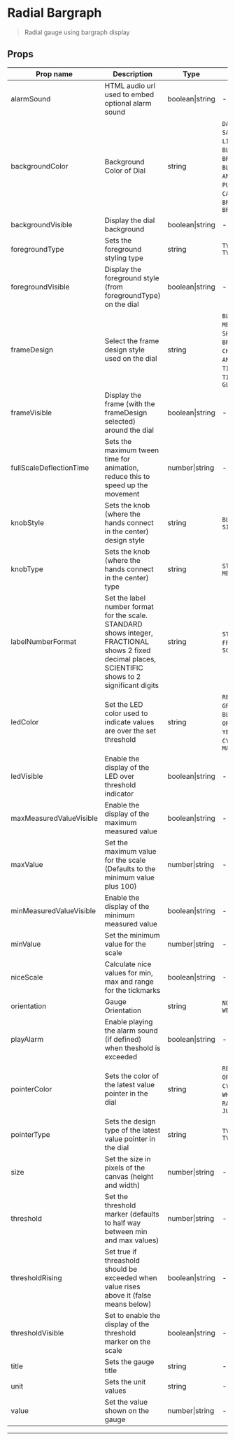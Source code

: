 # Radial Bargraph

> Radial gauge using bargraph display

## Props

| Prop name               | Description                                                                                                                                                   | Type            | Values                                                                                                                                                                                                           | Default         |
| ----------------------- | ------------------------------------------------------------------------------------------------------------------------------------------------------------- | --------------- | ---------------------------------------------------------------------------------------------------------------------------------------------------------------------------------------------------------------- | --------------- |
| alarmSound              | HTML audio url used to embed optional alarm sound                                                                                                             | boolean\|string | -                                                                                                                                                                                                                | undefined       |
| backgroundColor         | Background Color of Dial                                                                                                                                      | string          | `DARK_GRAY`, `SATIN_GRAY`, `LIGHT_GRAY`, `WHITE`, `BLACK`, `BEIGE`, `BROWN`, `RED`, `GREEN`, `BLUE`, `TURNED`, `ANTHRACITE`, `MUD`, `PUNCHED_SHEET`, `CARBON`, `STAINLESS`, `BRUSHED_METAL`, `BRUSHED_STAINLESS` | "DARK_GRAY"     |
| backgroundVisible       | Display the dial background                                                                                                                                   | boolean\|string | -                                                                                                                                                                                                                | true            |
| foregroundType          | Sets the foreground styling type                                                                                                                              | string          | `TYPE1 through TYPE5`                                                                                                                                                                                            | "TYPE1"         |
| foregroundVisible       | Display the foreground style (from foregroundType) on the dial                                                                                                | boolean\|string | -                                                                                                                                                                                                                | true            |
| frameDesign             | Select the frame design style used on the dial                                                                                                                | string          | `BLACK_METAL`, `METAL`, `SHINY_METAL`, `BRASS`, `STEEL`, `CHROME`, `GOLD`, `ANTHRACITE`, `TILTED_GRAY`, `TILTED_BLACK`, `GLOSSY_METAL`                                                                           | "METAL"         |
| frameVisible            | Display the frame (with the frameDesign selected) around the dial                                                                                             | boolean\|string | -                                                                                                                                                                                                                | true            |
| fullScaleDeflectionTime | Sets the maximum tween time for animation, reduce this to speed up the movement                                                                               | number\|string  | -                                                                                                                                                                                                                | 2.5             |
| knobStyle               | Sets the knob (where the hands connect in the center) design style                                                                                            | string          | `BLACK`, `BRASS`, `SILVER`                                                                                                                                                                                       | "SILVER"        |
| knobType                | Sets the knob (where the hands connect in the center) type                                                                                                    | string          | `STANDARD_KNOB`, `METAL_KNOB`                                                                                                                                                                                    | "STANDARD_KNOB" |
| labelNumberFormat       | Set the label number format for the scale.<br>STANDARD shows integer,<br>FRACTIONAL shows 2 fixed decimal places,<br>SCIENTIFIC shows to 2 significant digits | string          | `STANDARD`, `FRACTIONAL`, `SCIENTIFIC`                                                                                                                                                                           | "STANDARD"      |
| ledColor                | Set the LED color used to indicate values are over the set threshold                                                                                          | string          | `RED_LED`, `GREEN_LED`, `BLUE_LED`, `ORANGE_LED`, `YELLOW_LED`, `CYAN_LED`, `MAGENTA_LED`                                                                                                                        | "RED_LED"       |
| ledVisible              | Enable the display of the LED over threshold indicator                                                                                                        | boolean\|string | -                                                                                                                                                                                                                | true            |
| maxMeasuredValueVisible | Enable the display of the maximum measured value                                                                                                              | boolean\|string | -                                                                                                                                                                                                                | false           |
| maxValue                | Set the maximum value for the scale (Defaults to the minimum value plus 100)                                                                                  | number\|string  | -                                                                                                                                                                                                                | undefined       |
| minMeasuredValueVisible | Enable the display of the minimum measured value                                                                                                              | boolean\|string | -                                                                                                                                                                                                                | undefined       |
| minValue                | Set the minimum value for the scale                                                                                                                           | number\|string  | -                                                                                                                                                                                                                | 0               |
| niceScale               | Calculate nice values for min, max and range for the tickmarks                                                                                                | boolean\|string | -                                                                                                                                                                                                                | true            |
| orientation             | Gauge Orientation                                                                                                                                             | string          | `NORTH`, `SOUTH`, `EAST`, `WEST`                                                                                                                                                                                 | "NORTH"         |
| playAlarm               | Enable playing the alarm sound (if defined) when theshold is exceeded                                                                                         | boolean\|string | -                                                                                                                                                                                                                | undefined       |
| pointerColor            | Sets the color of the latest value pointer in the dial                                                                                                        | string          | `RED`, `GREEN`, `BLUE`, `ORANGE`, `YELLOW`, `CYAN`, `MAGENTA`, `WHITE`, `GRAY`, `BLACK`, `RAITH`, `GREEN_LCD`, `JUG_GREEN`                                                                                       | "RED"           |
| pointerType             | Sets the design type of the latest value pointer in the dial                                                                                                  | string          | `TYPE1 through TYPE16`                                                                                                                                                                                           | "TYPE1"         |
| size                    | Set the size in pixels of the canvas (height and width)                                                                                                       | number\|string  | -                                                                                                                                                                                                                | undefined       |
| threshold               | Set the threshold marker (defaults to half way between min and max values)                                                                                    | number\|string  | -                                                                                                                                                                                                                | undefined       |
| thresholdRising         | Set true if threashold should be exceeded when value rises above it (false means below)                                                                       | boolean\|string | -                                                                                                                                                                                                                | undefined       |
| thresholdVisible        | Set to enable the display of the threshold marker on the scale                                                                                                | boolean\|string | -                                                                                                                                                                                                                | undefined       |
| title                   | Sets the gauge title                                                                                                                                          | string          | -                                                                                                                                                                                                                | undefined       |
| unit                    | Sets the unit values                                                                                                                                          | string          | -                                                                                                                                                                                                                | undefined       |
| value                   | Set the value shown on the gauge                                                                                                                              | number\|string  | -                                                                                                                                                                                                                |                 |

---

